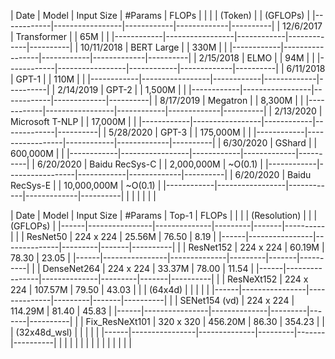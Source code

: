 
|    Date    |      Model      | Input Size |   #Params   |  FLOPs   |
|            |                 |  (Token)   |             | (GFLOPs) |
|------------|-----------------|------------|-------------|----------|
| 12/6/2017  | Transformer     |            | 65M         |          |
|------------|-----------------|------------|-------------|----------|
| 10/11/2018 | BERT Large      |            | 330M        |          |
|------------|-----------------|------------|-------------|----------|
| 2/15/2018  | ELMO            |            | 94M         |          |
|------------|-----------------|------------|-------------|----------|
| 6/11/2018  | GPT-1           |            | 110M        |          |
|------------|-----------------|------------|-------------|----------|
| 2/14/2019  | GPT-2           |            | 1,500M      |          |
|------------|-----------------|------------|-------------|----------|
| 8/17/2019  | Megatron        |            | 8,300M      |          |
|------------|-----------------|------------|-------------|----------|
| 2/13/2020  | Microsoft T-NLP |            | 17,000M     |          |
|------------|-----------------|------------|-------------|----------|
| 5/28/2020  | GPT-3           |            | 175,000M    |          |
|------------|-----------------|------------|-------------|----------|
| 6/30/2020  | GShard          |            | 600,000M    |          |
|------------|-----------------|------------|-------------|----------|
| 6/20/2020  | Baidu RecSys-C  |            | 2,000,000M  | ~O(0.1)  |
|------------|-----------------|------------|-------------|----------|
| 6/20/2020  | Baidu RecSys-E  |            | 10,000,000M | ~O(0.1)  |
|------------|-----------------|------------|-------------|----------|
|            |                 |            |             |          |



| Date |     Model      |  Input Size  | #Params | Top-1 |  FLOPs   |
|      |                | (Resolution) |         |       | (GFLOPs) |
|------|----------------|--------------|---------|-------|----------|
|      | ResNet50       | 224 x 224    | 25.56M  | 76.50 |     8.19 |
|------|----------------|--------------|---------|-------|----------|
|      | ResNet152      | 224 x 224    | 60.19M  | 78.30 |    23.05 |
|------|----------------|--------------|---------|-------|----------|
|      | DenseNet264    | 224 x 224    | 33.37M  | 78.00 |    11.54 |
|------|----------------|--------------|---------|-------|----------|
|      | ResNeXt152     | 224 x 224    | 107.57M | 79.50 |    43.03 |
|      | (64x4d)        |              |         |       |          |
|------|----------------|--------------|---------|-------|----------|
|      | SENet154 (vd)  | 224 x 224    | 114.29M | 81.40 |    45.83 |
|------|----------------|--------------|---------|-------|----------|
|      | Fix_ResNeXt101 | 320 x 320    | 456.20M | 86.30 |   354.23 |
|      | (32x48d_wsl)   |              |         |       |          |
|------|----------------|--------------|---------|-------|----------|
|      |                |              |         |       |          |
|      |                |              |         |       |          |